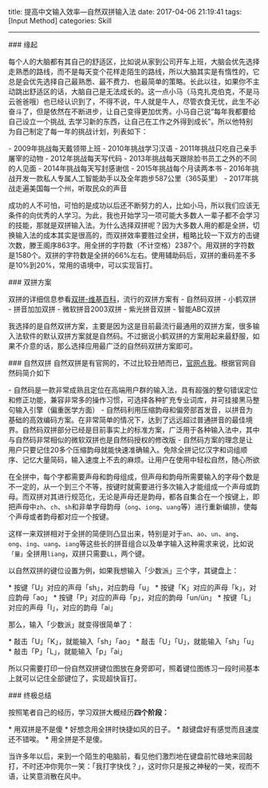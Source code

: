 title: 提高中文输入效率—自然双拼输入法
date: 2017-04-06 21:19:41
tags: [Input Method]
categories: Skill

---

### 缘起

每个人的大脑都有其自己的舒适区，比如说从家到公司开车上班，大脑会优先选择走熟悉的路线，而不是每天变个花样走陌生的路线，所以大脑其实是有惰性的，它总是会优先选择自己最熟悉、最不费力、也最简单的策略。长此以往，如果你不主动跳出舒适区的话，大脑自己是无法成长的。这一点小马（马克扎克伯克，不是马云爸爸哦）也已经认识到了，不得不说，牛人就是牛人，尽管衣食无忧，此生不必奋斗了，但是依然在不断进步，让自己变得更加优秀。小马自己说“每年我都要给自己设立一个挑战, 去学习新的东西，让自己在工作之外得到成长”。所以他特别为自己制定了每一年的挑战计划，列表如下：

- 2009年挑战每天戴领带上班
- 2010年挑战学习汉语
- 2011年挑战只吃自己亲手屠宰的动物
- 2012年挑战每天写代码
- 2013年挑战每天跟除脸书员工之外的不同的人见面
- 2014年挑战每天写封感谢信
- 2015年挑战每个月读两本书
- 2016年挑战开发一款私人专属人工智能助手以及全年跑步587公里（365英里）
- 2017年挑战走遍美国每一个州，听取民众的声音

成功的人不可怕，可怕的是成功以后还不断努力的人，比如小马，所以我们应该无条件的向优秀的人学习。为此，我也开始学习一项可能大多数人一辈子都不会学习的技能，那就是双拼输入法。为什么选择双拼呢？因为大多数人用的都是全拼，切换输入法的成本其实是很高的，而双拼效率要胜过全拼，粗略比较一下双方的击键次数，滕王阁序863字。用全拼的字符数（不计空格）2387个。用双拼的字符数是1580个。双拼的字符数是全拼的66%左右。使用辅助码后，双拼的重码差不多是10%到20%，常用的语境中，可以实现盲打。

### 双拼方案

双拼的详细信息参看[双拼-维基百科](https://zh.wikipedia.org/wiki/%E5%8F%8C%E6%8B%BC)，流行的双拼方案有
- 自然码双拼
- 小鹤双拼
- 拼音加加双拼
- 微软拼音2003双拼
- 紫光拼音双拼
- 智能ABC双拼

我选择的是自然双拼方案，主要是因为这是目前最流行最通用的双拼方案，很多输入法软件的默认双拼方案就是自然码。不过据说小鹤双拼的方案用起来最舒服，如果不介意的话，那么选择应用最广泛的自然码双拼方案即可。

### 自然双拼
自然双拼是有官网的，不过比较丑陋而已，[官网点我](http://www.zrm.com.cn/)。根据官网自然码简介如下

- 自然码是一款非常成熟且定位在高端用户群的输入法，具有超强的整句错误定位和修正功能，兼容非常多的操作习惯，可选择各种扩充专业词库，并可挂接黑马整句输入引擎（偏重医学方面）
- 自然码利用压缩韵母和偏旁部首发音，以拼音为基础的高效编码方案。在非常简单的情况下，达到了远远超过普通拼音的最佳境界。自然码双拼部分已经是目前事实上的标准方案，广泛用于各种输入法中，其中与自然码非常相似的微软双拼也是自然码授权的修改版
- 自然码方案的理念是让用户只要记住20多个压缩韵母就能快速准确输入。免除全拼记忆汉字和词组顺序、记忆大量简码，输入速度上不去的麻烦。让用户在使用中轻松自然，随心所欲

在全拼中，每个字都需要声母和韵母组成，但声母和韵母所需要输入的字母个数是不一定的，从一个到三个不等，按键时就需要进行多次输入才能组成一个声母或韵母。而双拼对其进行规范化，无论是声母还是韵母，都各自集合在一个按键上，即把声母中`zh`、`ch`、`sh`和非单字母韵母（`ong`、`iong`、`uang`等）进行重新编排，使每个声母或者韵母都对应一个按键。

这样一来双拼相对于全拼的简便则凸显出来，特别是对于`an`、`ao`、`un`、`ang`、`ong`、`ing`、`uang`、`iang`等这些长的拼音组合以及单字输入这种需求来说，比如说`「量」`全拼用`liang`，双拼只需要`LL`，两个键。

以自然双拼的键位设置为例，如果我想输入「少数派」三个字，其键盘上：

* 按键「U」对应的声母「sh」，对应韵母「u」
* 按键「K」对应的声母「k」，对应韵母「ao」
* 按键「P」对应的声母「p」，对应的韵母「un/ün」
* 按键「L」对应的声母「l」，对应的韵母「ai」

那么，输入「少数派」就变得很简单了：

* 敲击「U」「K」，就能输入「sh」「ao」
* 敲击「U」「U」，就能输入「sh」「u」
* 敲击「P」「L」，就能输入「p」「ai」

所以只需要打印一份自然双拼键位图放在身旁即可，照着键位图练习一段时间基本上就可以记住全部键位了，实现超快盲打。

### 终极总结

按照笔者自己的经历，学习双拼大概经历**四个阶段：**

* 用双拼是不是傻
* 好想念用全拼时快捷如风的日子。
* 敲键盘好有感觉而且速度还不错唉。
* 用全拼是不是傻。

当许多年以后，来到一个陌生的电脑前，看见他们激烈地在键盘前忙碌地来回敲打，不时还冲你莞尔一笑：「我打字快伐？」，这时你只是报之神秘的一笑，视而不语，让笑意消散在风中。
